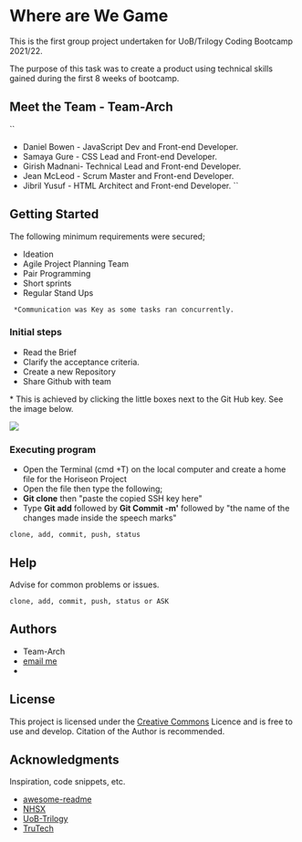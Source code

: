# Where are We Game

This is the first group project undertaken for UoB/Trilogy Coding Bootcamp 2021/22.

The purpose of this task was to create a product using technical skills gained during the first 8 weeks of bootcamp. 


## Meet the Team - Team-Arch
``
- Daniel Bowen - JavaScript Dev and Front-end Developer.
- Samaya Gure - CSS Lead and Front-end Developer.
- Girish Madnani- Technical Lead and Front-end Developer.
- Jean McLeod - Scrum Master and Front-end Developer.
- Jibril Yusuf - HTML Architect and Front-end Developer.
``



## Getting Started

The following minimum requirements were secured;

- Ideation
- Agile Project Planning Team 
- Pair Programming
- Short sprints
- Regular Stand Ups

```
 *Communication was Key as some tasks ran concurrently. 

 ```


### Initial steps

- Read the Brief
- Clarify the acceptance criteria.
- Create a new Repository  
- Share Github with team

 <p> 
 * This is achieved by clicking the little boxes next to the Git Hub key. See the image below.
 </p>

<img src="./assets/images/Github-SSH-Clone-Key.jpg" />


### Executing program

- Open the Terminal (cmd +T) on the local computer and create a home file for the Horiseon Project
- Open the file then type the following;
- **Git clone** then "paste the copied SSH key here"
- Type **Git add** followed by **Git Commit -m'** followed by "the name of the changes made inside the speech marks"

```
clone, add, commit, push, status
```

## Help

Advise for common problems or issues. 

```
clone, add, commit, push, status or ASK
```

## Authors

- Team-Arch
- <a href="mailto:AbriCSltd@gmail.com">email me</a>
- 

## License

This project is licensed under the [Creative Commons](https://creativecommons.org/licenses/by/2.0/uk/) Licence and is free to use and develop. Citation of the Author is recommended.

## Acknowledgments

Inspiration, code snippets, etc.

- [awesome-readme](https://github.com/matiassingers/awesome-readme)
- [NHSX](https://www.nhsx.nhs.uk/ai-lab/ai-lab-programmes/ai-health-and-care-award/)
- [UoB-Trilogy](https://bootcamp.birmingham.ac.uk/coding/landing/?s=Google-Unbranded&pkw=%2Bcoding%20%2Bbootcamp&pcrid=454909807365&pmt=b&utm_source=google&utm_medium=cpc&utm_campaign=GGL%7CUNIVERSITY-OF-BIRMINGHAM%7CSEM%7CCODING%7C-%7COFL%7CTIER-1%7CALL%7CNBD-G%7CBMM%7CCore%7CBootcamp&utm_term=%2Bcoding%20%2Bbootcamp&s=google&k=%2Bcoding%20%2Bbootcamp&utm_adgroupid=106515441535&utm_locationphysicalms=1006524&utm_matchtype=b&utm_network=g&utm_device=c&utm_content=454909807365&utm_placement=&gclid=Cj0KCQiA2NaNBhDvARIsAEw55hh2jnTma9JMstvSPUY-bfd54sW6ixZrA6E7s-3D79KtXkNCsKTlA4caAuJeEALw_wcB&gclsrc=aw.ds)
- [TruTech](https://twitter.com/abricsltd/status/1163165497195712514?s=20)
